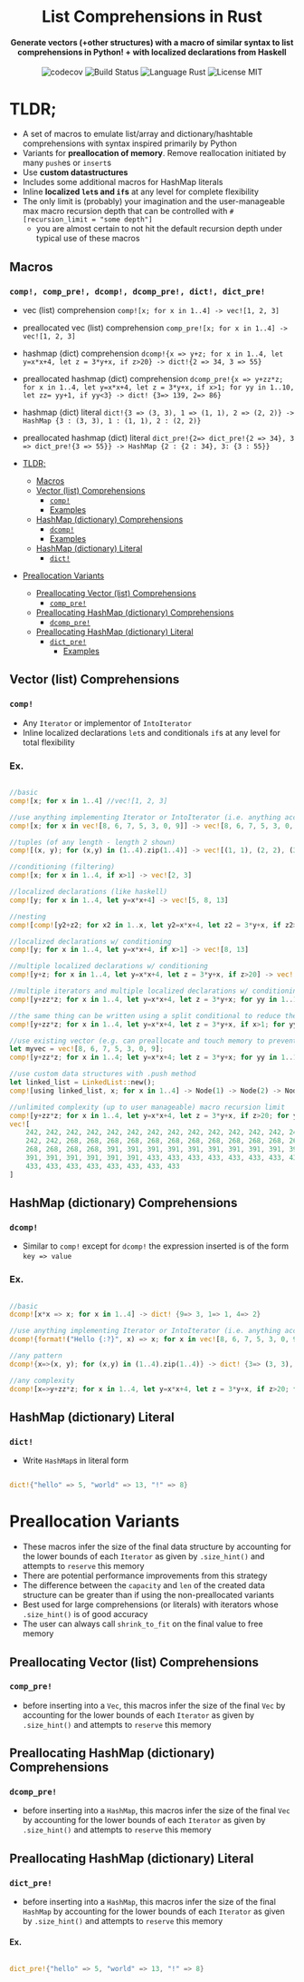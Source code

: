 
<h1 align="center"> List Comprehensions in Rust </h1>

  <h4 align="center">Generate vectors (+other structures) with a macro of similar syntax to list comprehensions in Python! + with localized declarations from Haskell</h4> 
<div style="width: 100%" align="center">
<img alt="codecov" src="https://codecov.io/gh/CircArgs/rust_list_comprehension/branch/master/graph/badge.svg">
<img alt="Build Status" src="https://github.com/CircArgs/rust_list_comprehension/workflows/test/badge.svg">
<img alt="Language Rust" src="https://img.shields.io/badge/language-Rust-orange">
<img alt="License MIT" src="https://img.shields.io/badge/license-MIT-green">
</div>


# TLDR;
- A set of macros to emulate list/array and dictionary/hashtable comprehensions with syntax inspired primarily by Python
- Variants for **preallocation of memory**. Remove reallocation initiated by many `push`es or `insert`s
- Use **custom datastructures**
- Includes some additional macros for HashMap literals
- Inline **localized `let`s and `if`s** at any level for complete flexibility
- The only limit is (probably) your imagination and the user-manageable max macro recursion depth that can be controlled with `#[recursion_limit = "some depth"]`
  - you are almost certain to not hit the default recursion depth under typical use of these macros

## Macros
### `comp!, comp_pre!, dcomp!, dcomp_pre!, dict!, dict_pre!`
- vec (list) comprehension `comp![x; for x in 1..4] -> vec![1, 2, 3]`
- preallocated vec (list) comprehension `comp_pre![x; for x in 1..4] -> vec![1, 2, 3]`
- hashmap (dict) comprehension `dcomp!{x => y+z; for x in 1..4, let y=x*x+4, let z = 3*y+x, if z>20} -> dict!{2 => 34, 3 => 55}`
- preallocated hashmap (dict) comprehension `dcomp_pre!{x => y+zz*z; for x in 1..4, let y=x*x+4, let z = 3*y+x, if x>1; for yy in 1..10, let zz= yy+1, if yy<3} -> dict! {3=> 139, 2=> 86}`
- hashmap (dict) literal `dict!{3 => (3, 3), 1 => (1, 1), 2 => (2, 2)} -> HashMap {3 : (3, 3), 1 : (1, 1), 2 : (2, 2)}`
- preallocated hashmap (dict) literal `dict_pre!{2=> dict_pre!{2 => 34}, 3 => dict_pre!{3 => 55}} -> HashMap {2 : {2 : 34}, 3: {3 : 55}}`


- [TLDR;](#tldr)
  * [Macros](#macros)
  * [Vector (list) Comprehensions](#vector-list-comprehensions)
    + [`comp!`](#comp)
    + [Examples](#ex)
  * [HashMap (dictionary) Comprehensions](#hashmap-dictionary-comprehensions)
    + [`dcomp!`](#dcomp)
    + [Examples](#ex-1)
  * [HashMap (dictionary) Literal](#hashmap-dictionary-literal)
    + [`dict!`](#dict)
- [Preallocation Variants](#preallocation-variants)
  * [Preallocating Vector (list) Comprehensions](#preallocating-vector-list-comprehensions)
    + [`comp_pre!`](#comp_pre)
  * [Preallocating HashMap (dictionary) Comprehensions](#preallocating-hashmap-dictionary-comprehensions)
    + [`dcomp_pre!`](#dcomp_pre)
  * [Preallocating HashMap (dictionary) Literal](#preallocating-hashmap-dictionary-literal)
    + [`dict_pre!`](#dict_pre)
      - [Examples](#ex-2)

## Vector (list) Comprehensions
### `comp!`
- Any `Iterator` or implementor of `IntoIterator`
- Inline localized declarations `let`s and conditionals `if`s at any level for total flexibility

### Ex. 

```rust

//basic
comp![x; for x in 1..4] //vec![1, 2, 3]

//use anything implementing Iterator or IntoIterator (i.e. anything accepted by traditional `for` loops)
comp![x; for x in vec![8, 6, 7, 5, 3, 0, 9]] -> vec![8, 6, 7, 5, 3, 0, 9]

//tuples (of any length - length 2 shown)
comp![(x, y); for (x,y) in (1..4).zip(1..4)] -> vec![(1, 1), (2, 2), (3, 3)]

//conditioning (filtering)
comp![x; for x in 1..4, if x>1] -> vec![2, 3]

//localized declarations (like haskell)
comp![y; for x in 1..4, let y=x*x+4] -> vec![5, 8, 13]

//nesting
comp![comp![y2+z2; for x2 in 1..x, let y2=x*x+4, let z2 = 3*y+x, if z2>20]; for x in 1..4; let y=x*x+4; if x>1] -> vec![vec![34], vec![55, 55]]

//localized declarations w/ conditioning
comp![y; for x in 1..4, let y=x*x+4, if x>1] -> vec![8, 13]

//multiple localized declarations w/ conditioning
comp![y+z; for x in 1..4, let y=x*x+4, let z = 3*y+x, if z>20] -> vec![34, 55]

//multiple iterators and multiple localized declarations w/ conditioning
comp![y+zz*z; for x in 1..4, let y=x*x+4, let z = 3*y+x; for yy in 1..10, let zz= yy+1, if yy<3 && x>1] -> vec![60, 86, 97, 139]

//the same thing can be written using a split conditional to reduce the number of outer loops
comp![y+zz*z; for x in 1..4, let y=x*x+4, let z = 3*y+x, if x>1; for yy in 1..10, let zz= yy+1, if yy<3] -> vec![60, 86, 97, 139]

//use existing vector (e.g. can preallocate and touch memory to prevent any reallocation if you know the size of the final vector beforehand)
let myvec = vec![8, 6, 7, 5, 3, 0, 9];
comp![y+zz*z; for x in 1..4; let y=x*x+4; let z = 3*y+x; for yy in 1..10; let zz= yy+1; if yy<3 && x>1; using myvec] -> vec![8, 6, 7, 5, 3, 0, 9, 60, 86, 97, 139]

//use custom data structures with .push method
let linked_list = LinkedList::new();
comp![using linked_list, x; for x in 1..4] -> Node(1) -> Node(2) -> Node(3)

//unlimited complexity (up to user manageable) macro recursion limit
comp![y+zz*z; for x in 1..4, let y=x*x+4, let z = 3*y+x, if z>20; for yy in 1..10, let zz= yy+1; for _yyy in 1..10, if yy>7; for _i in 1..3] -> 
vec![
    242, 242, 242, 242, 242, 242, 242, 242, 242, 242, 242, 242, 242, 242, 242, 242,
    242, 242, 268, 268, 268, 268, 268, 268, 268, 268, 268, 268, 268, 268, 268, 268,
    268, 268, 268, 268, 391, 391, 391, 391, 391, 391, 391, 391, 391, 391, 391, 391,
    391, 391, 391, 391, 391, 391, 433, 433, 433, 433, 433, 433, 433, 433, 433, 433,
    433, 433, 433, 433, 433, 433, 433, 433
]
```

## HashMap (dictionary) Comprehensions
### `dcomp!`
- Similar to `comp!` except for `dcomp!` the expression inserted is of the form `key => value` 

### Ex. 

```rust

//basic
dcomp![x*x => x; for x in 1..4] -> dict! {9=> 3, 1=> 1, 4=> 2}

//use anything implementing Iterator or IntoIterator (i.e. anything accepted by traditional `for` loops)
dcomp!{format!("Hello {:?}", x) => x; for x in vec![8, 6, 7, 5, 3, 0, 9]} -> {"Hello 9": 9, "Hello 7": 7, "Hello 6": 6, "Hello 5": 5, "Hello 3": 3, "Hello 0": 0, "Hello 8": 8}

//any pattern
dcomp!{x=>(x, y); for (x,y) in (1..4).zip(1..4)} -> dict! {3=> (3, 3), 1=> (1, 1), 2=> (2, 2)}

//any complexity
dcomp![x=>y+zz*z; for x in 1..4, let y=x*x+4, let z = 3*y+x, if z>20; for yy in 1..10, let zz= yy+1; for _yyy in 1..10, if yy>7; for _i in 1..3] -> dict! {3=> 433, 2=> 268}

```

## HashMap (dictionary) Literal
### `dict!`

- Write `HashMap`s in literal form

```rust

dict!{"hello" => 5, "world" => 13, "!" => 8}

```

# Preallocation Variants

- These macros infer the size of the final data structure by accounting for the lower bounds of each `Iterator` as given by `.size_hint()` and attempts to `reserve` this memory
- There are potential performance improvements from this strategy
- The difference between the `capacity` and `len` of the created data structure can be greater than if using the non-preallocated variants
- Best used for large comprehensions (or literals) with iterators whose `.size_hint()` is of good accuracy
- The user can always call `shrink_to_fit` on the final value to free memory

## Preallocating Vector (list) Comprehensions

### `comp_pre!`
- before inserting into a `Vec`, this macros infer the size of the final `Vec` by accounting for the lower bounds of each `Iterator` as given by `.size_hint()` and attempts to `reserve` this memory

## Preallocating HashMap (dictionary) Comprehensions

### `dcomp_pre!`

- before inserting into a `HashMap`, this macros infer the size of the final `Vec` by accounting for the lower bounds of each `Iterator` as given by `.size_hint()` and attempts to `reserve` this memory


## Preallocating HashMap (dictionary) Literal

### `dict_pre!`

- before inserting into a `HashMap`, this macros infer the size of the final `HashMap` by accounting for the lower bounds of each `Iterator` as given by `.size_hint()` and attempts to `reserve` this memory

#### Ex.
```rust

dict_pre!{"hello" => 5, "world" => 13, "!" => 8}

```


